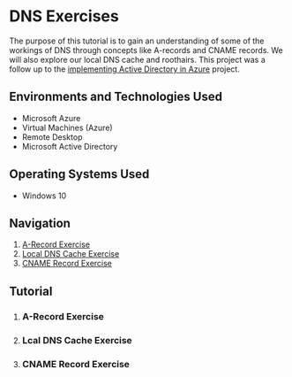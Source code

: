 <h1>DNS Exercises</h1>

The purpose of this tutorial is to gain an understanding of some of the workings of DNS through concepts like A-records and CNAME records. We will also explore our local DNS cache and roothairs. This project was a follow up to the <a href = "https://github.com/telkheir/implementing-active-directory">implementing Active Directory in Azure</a> project.


<h2>Environments and Technologies Used</h2>
    <ul>
      <li>Microsoft Azure</li>
      <li>Virtual Machines (Azure)</li>
      <li>Remote Desktop</li>
      <li>Microsoft Active Directory</li>
    </ul>

<h2>Operating Systems Used</h2>
    <ul>
      <li>Windows 10</li>
    </ul>

<h2>Navigation</h2>
    <ol>
      <li><a href = "#step_1">A-Record Exercise</a></li>
      <li><a href = "#step_2">Local DNS Cache Exercise</a></li>
      <li><a href = "#step_3">CNAME Record Exercise</a></li>
    </ol>

<h2>Tutorial</h2>
    <ol>
      <li><h3 id = "step_1">A-Record Exercise</h3>
      </li>
      <li><h3 id = "step_2">Lcal DNS Cache Exercise</h3></li>
      <li><h3 id = "step_3">CNAME Record Exercise</h3></li>
    </ol>
